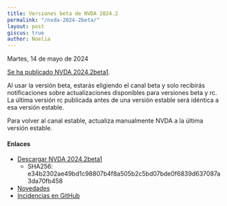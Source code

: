 ```yaml
---
title: Versiones beta de NVDA 2024.2
permalink: "/nvda-2024-2beta/"
layout: post
giscus: true
author: Noelia
---
```


<footer>Martes, 14 de mayo de 2024</footer>

[Se ha publicado NVDA 2024.2beta1](https://www.nvaccess.org/post/nvda-2024-2beta1).

Al usar la versión beta, estarás eligiendo el canal beta y solo recibirás notificaciones sobre actualizaciones disponibles para versiones beta y rc. La última versión rc publicada antes de una versión estable será idéntica a esa versión estable.

Para volver al canal estable, actualiza manualmente NVDA a la última versión estable.

#### Enlaces

- [Descargar NVDA 2024.2beta1](https://www.nvaccess.org/files/nvda/releases/2024.2beta1/nvda_2024.2beta1.exe)
  - SHA256: e34b2302ae49bd1c98807b4f8a505b2c5bd07bde0f6839d637087a3da70fb458
- [Novedades](https://www.nvaccess.org/files/nvda/releases/2024.2beta1/documentation/es/changes.html)
- [Incidencias en GitHub](https://github.com/nvaccess/nvda/issues)
